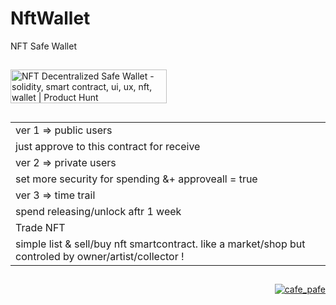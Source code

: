 # NftWallet
NFT Safe Wallet

##

<a href="https://www.producthunt.com/posts/nft-decentralized-safe-wallet?utm_source=badge-featured&utm_medium=badge&utm_souce=badge-nft&#0045;decentralized&#0045;safe&#0045;wallet" target="_blank"><img src="https://api.producthunt.com/widgets/embed-image/v1/featured.svg?post_id=337357&theme=light" alt="NFT&#0032;Decentralized&#0032;Safe&#0032;Wallet - solidity&#0044;&#0032;smart&#0032;contract&#0044;&#0032;ui&#0044;&#0032;ux&#0044;&#0032;nft&#0044;&#0032;wallet | Product Hunt" style="width: 250px; height: 54px;" width="250" height="54" /></a>

##

<table>
  <tr>
    <td>
    ver 1 => public users
    </td>
  </tr>
  <tr>
    <td>just approve to this contract for receive</td>
  </tr>
  
  <tr>
    <td>
    ver 2 => private users
    </td>
  </tr>
  <tr>
    <td>set more security for spending &+ approveall = true</td>
  </tr>
  
  <tr>
    <td>
    ver 3 => time trail
    </td>
  </tr>
  <tr>
    <td>spend releasing/unlock aftr 1 week</td>
  </tr>
  
  <tr>
    <td>
    Trade NFT
    </td>
  </tr>
  <tr>
    <td>simple list & sell/buy nft smartcontract. like a market/shop but controled by owner/artist/collector !</td>
  </tr>
</table>
  

##

<p align="right">
  <a href="https://github.com/mosi-sol/NftWallet" target="blank">
  <img src="https://img.shields.io/badge/NFT%20Safe-Wallet-blue?style=flat" alt="cafe_pafe" /></a>  
</p>
